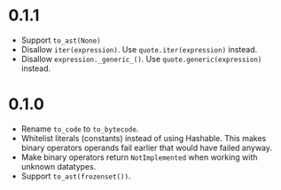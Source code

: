 # 0.1.1

- Support `to_ast(None)`
- Disallow `iter(expression)`. Use `quote.iter(expression)` instead.
- Disallow `expression._generic_()`. Use `quote.generic(expression)` instead.

# 0.1.0

- Rename `to_code` to `to_bytecode`.
- Whitelist literals (constants) instead of using Hashable.
  This makes binary operators operands fail earlier that would have failed anyway.
- Make binary operators return `NotImplemented` when working with unknown datatypes.
- Support `to_ast(frozenset())`.
